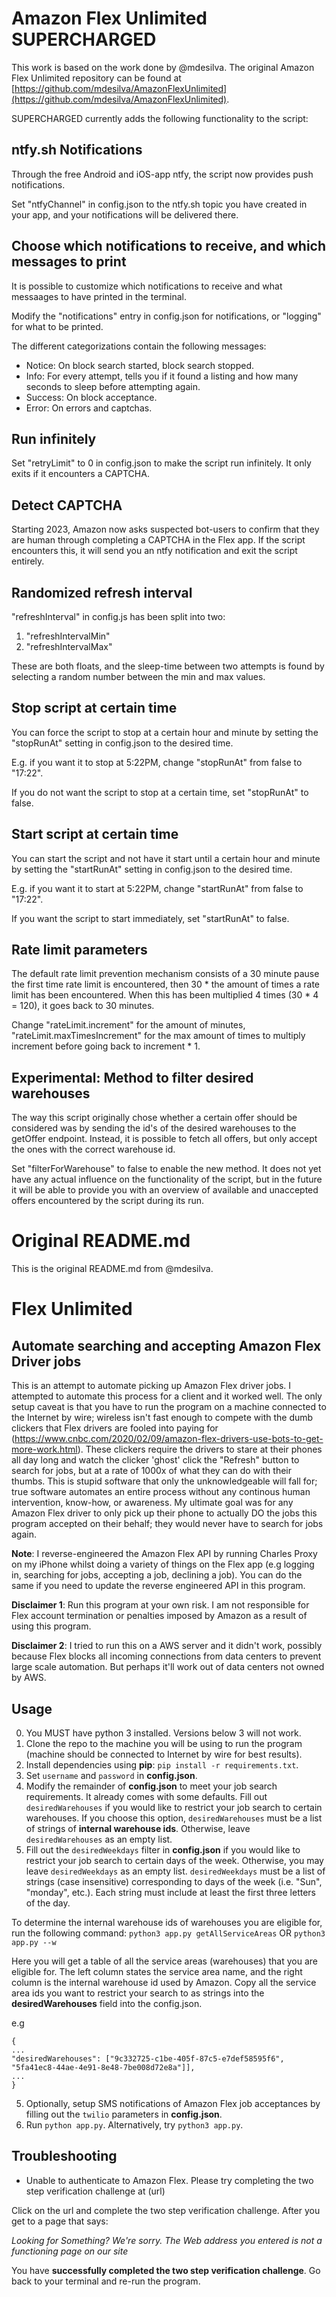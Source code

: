 # Amazon Flex Unlimited SUPERCHARGED
This work is based on the work done by @mdesilva. The original Amazon Flex Unlimited repository can be found at [https://github.com/mdesilva/AmazonFlexUnlimited](https://github.com/mdesilva/AmazonFlexUnlimited).

SUPERCHARGED currently adds the following functionality to the script:

## ntfy.sh Notifications
Through the free Android and iOS-app ntfy, the script now provides push notifications.

Set "ntfyChannel" in config.json to the ntfy.sh topic you have created in your app, and your notifications will be delivered there.

## Choose which notifications to receive, and which messages to print
It is possible to customize which notifications to receive and what messaages to have printed in the terminal.

Modify the "notifications" entry in config.json for notifications, or "logging" for what to be printed.

The different categorizations contain the following messages:
- Notice: On block search started, block search stopped.
- Info: For every attempt, tells you if it found a listing and how many seconds to sleep before attempting again.
- Success: On block acceptance.
- Error: On errors and captchas. 

## Run infinitely
Set "retryLimit" to 0 in config.json to make the script run infinitely.
It only exits if it encounters a CAPTCHA.

## Detect CAPTCHA
Starting 2023, Amazon now asks suspected bot-users to confirm that they are human through completing a CAPTCHA in the Flex app. If the script encounters this, it will send you an ntfy notification and exit the script entirely.

## Randomized refresh interval
"refreshInterval" in config.js has been split into two:

1. "refreshIntervalMin"
2. "refreshIntervalMax"

These are both floats, and the sleep-time between two attempts is found by selecting a random number between the min and max values.

## Stop script at certain time
You can force the script to stop at a certain hour and minute by setting the "stopRunAt" setting in config.json to the desired time.

E.g. if you want it to stop at 5:22PM, change "stopRunAt" from false to "17:22".

If you do not want the script to stop at a certain time, set "stopRunAt" to false.

## Start script at certain time
You can start the script and not have it start until a certain hour and minute by setting the "startRunAt" setting in config.json to the desired time.

E.g. if you want it to start at 5:22PM, change "startRunAt" from false to "17:22".

If you want the script to start immediately, set "startRunAt" to false.


## Rate limit parameters
The default rate limit prevention mechanism consists of a 30 minute pause the first time rate limit is encountered, then 30 * the amount of times a rate limit has been encountered. When this has been multiplied 4 times (30 * 4 = 120), it goes back to 30 minutes.

Change "rateLimit.increment" for the amount of minutes, "rateLimit.maxTimesIncrement" for the max amount of times to multiply increment before going back to increment * 1.

## Experimental: Method to filter desired warehouses
The way this script originally chose whether a certain offer should be considered was by sending the id's of the desired warehouses to the getOffer endpoint. Instead, it is possible to fetch all offers, but only accept the ones with the correct warehouse id.

Set "filterForWarehouse" to false to enable the new method. It does not yet have any actual influence on the functionality of the script, but in the future it will be able to provide you with an overview of available and unaccepted offers encountered by the script during its run.

# Original README.md
This is the original README.md from @mdesilva.
# Flex Unlimited #
## Automate searching and accepting Amazon Flex Driver jobs ##

This is an attempt to automate picking up Amazon Flex driver jobs. I attempted to automate this process for a client and it worked well. The only setup caveat is that you have to run the program on a machine connected to the Internet by wire; wireless isn't fast enough to compete with the dumb clickers that Flex drivers are fooled into paying for (https://www.cnbc.com/2020/02/09/amazon-flex-drivers-use-bots-to-get-more-work.html). These clickers require the drivers to stare at their phones all day long and watch the clicker 'ghost' click the "Refresh" button to search for jobs, but at a rate of 1000x of what they can do with their thumbs. This is stupid software that only the unknowledgeable will fall for; true software automates an entire process without any continous human intervention, know-how, or awareness. My ultimate goal was for any Amazon Flex driver to only pick up their phone to actually DO the jobs this program accepted on their behalf; they would never have to search for jobs again. 

**Note**: I reverse-engineered the Amazon Flex API by running Charles Proxy on my iPhone whilst doing a variety of things on the Flex app (e.g logging in, searching for jobs, accepting a job, declining a job). You can do the same if you need to update the reverse engineered API in this program.

**Disclaimer 1**: Run this program at your own risk. I am not responsible for Flex account termination or penalties imposed by Amazon as a result of using this program. 

**Disclaimer 2**: I tried to run this on a AWS server and it didn't work, possibly because Flex blocks all incoming connections from data centers to prevent large scale automation. But perhaps it'll work out of data centers not owned by AWS. 

## Usage ##

0. You MUST have python 3 installed. Versions below 3 will not work.  
1. Clone the repo to the machine you will be using to run the program (machine should be connected to Internet by wire for best results).
2. Install dependencies using **pip**: `pip install -r requirements.txt`.
3. Set `username` and `password` in **config.json**.
4. Modify the remainder of **config.json** to meet your job search requirements. It already comes with some defaults. Fill out `desiredWarehouses` if you would like to restrict your job search to certain warehouses. If you choose this option, 
`desiredWarehouses` must be a list of strings of **internal warehouse ids**. Otherwise, leave `desiredWarehouses` as an empty list.
5. Fill out the `desiredWeekdays` filter in **config.json** if you would like to restrict your job search to certain days of the week. Otherwise, you may leave `desiredWeekdays` as an empty list. `desiredWeekdays` must be a list of strings (case insensitive) corresponding to days of the week (i.e. "Sun", "monday", etc.). Each string must include at least the first three letters of the day.

To determine the internal warehouse ids of warehouses you are eligible for, run the following command:
`python3 app.py getAllServiceAreas` OR `python3 app.py --w`

Here you will get a table of all the service areas (warehouses) that you are eligible for. The left column states the service area name, and the right column is the internal warehouse id used by Amazon. Copy all the service area ids you want to restrict your search to as strings into the **desiredWarehouses** field into the config.json. 

e.g
```
{
...
"desiredWarehouses": ["9c332725-c1be-405f-87c5-e7def58595f6", "5fa41ec8-44ae-4e91-8e48-7be008d72e8a"]],
...
}
```
5. Optionally, setup SMS notifications of Amazon Flex job acceptances by filling out the `twilio` parameters in  **config.json**.
6. Run `python app.py`. Alternatively, try `python3 app.py`.

## Troubleshooting ##

- Unable to authenticate to Amazon Flex. Please try completing the two step verification challenge at (url)

Click on the url and complete the two step verification challenge. After you get to a page that says:

_Looking for Something?
We're sorry. The Web address you entered is not a functioning page on our site_

You have **successfully completed the two step verification challenge**. Go back to your terminal and re-run the program.
